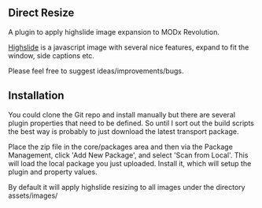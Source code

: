 ## Direct Resize

A plugin to apply highslide image expansion to MODx Revolution.

[Highslide](http://highslide.com) is a javascript image with several nice features, expand to fit the window, side captions etc.

Please feel free to suggest ideas/improvements/bugs.

## Installation

You could clone the Git repo and install manually but there are several plugin properties that need to be defined. So until I sort out the build scripts the best way is probably to just download the latest transport package.

Place the zip file in the core/packages area and then via the Package Management, click 'Add New Package', and select 'Scan from Local'. This will load the local package you just uploaded. Install it, which will setup
the plugin and property values.

By default it will apply highslide resizing to all images under the directory assets/images/


